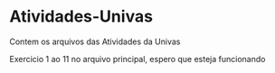 # Atividades-Univas
Contem os arquivos das Atividades da Univas

Exercicio 1 ao 11 no arquivo principal, espero que esteja funcionando
